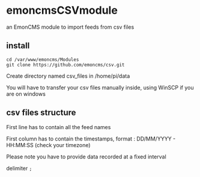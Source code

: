 # emoncmsCSVmodule
an EmonCMS module to import feeds from csv files

## install
```
cd /var/www/emoncms/Modules
git clone https://github.com/emoncms/csv.git
```
Create directory named csv_files in /home/pi/data

You will have to transfer your csv files manually inside, using WinSCP if you are on windows

## csv files structure

First line has to contain all the feed names

First column has to contain the timestamps, format : DD/MM/YYYY - HH:MM:SS (check your timezone)

Please note you have to provide data recorded at a fixed interval

delimiter ``;``
